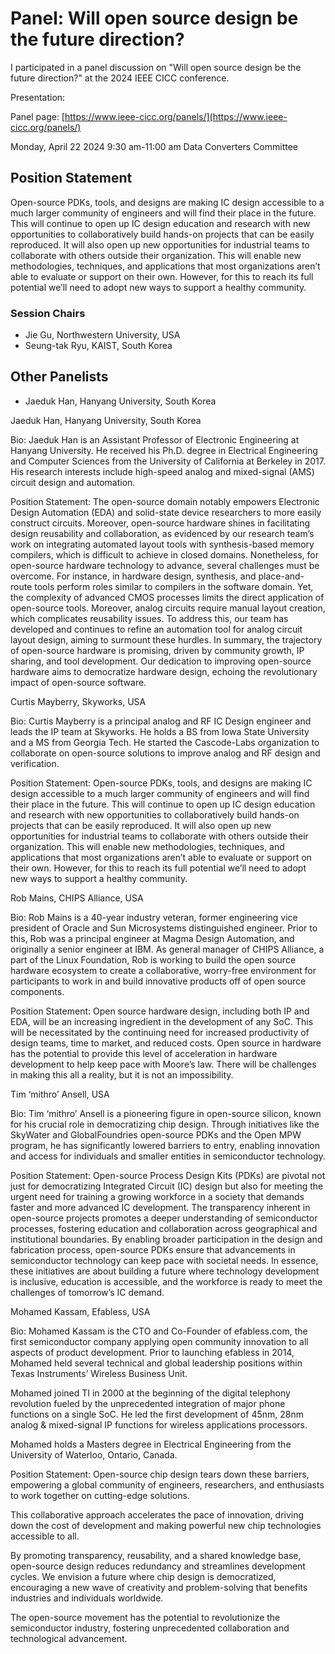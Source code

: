 # Panel: Will open source design be the future direction?

I participated in a panel discussion on
"Will open source design be the future direction?" at the 2024 IEEE CICC
conference.

Presentation:

Panel page: [https://www.ieee-cicc.org/panels/](https://www.ieee-cicc.org/panels/)

Monday, April 22 2024
9:30 am-11:00 am
Data Converters Committee

## Position Statement

Open-source PDKs, tools, and designs are making IC design accessible to a much larger community of engineers and will find their place in the future.  This will continue to open up IC design education and research with new opportunities to collaboratively build hands-on projects that can be easily reproduced.  It will also open up new opportunities for industrial teams to collaborate with others outside their organization. This will enable new methodologies, techniques, and applications that most organizations aren’t able to evaluate or support on their own. However, for this to reach its full potential we’ll need to adopt new ways to support a healthy community.

### Session Chairs

- Jie Gu, Northwestern University, USA
- Seung-tak Ryu, KAIST, South Korea

## Other Panelists

- Jaeduk Han, Hanyang University, South Korea

Jaeduk Han, Hanyang University, South Korea

 

Bio: Jaeduk Han is an Assistant Professor of Electronic Engineering at Hanyang University. He received his Ph.D. degree in Electrical Engineering and Computer Sciences from the University of California at Berkeley in 2017. His research interests include high-speed analog and mixed-signal (AMS) circuit design and automation.

 

Position Statement: The open-source domain notably empowers Electronic Design Automation (EDA) and solid-state device researchers to more easily construct circuits. Moreover, open-source hardware shines in facilitating design reusability and collaboration, as evidenced by our research team’s work on integrating automated layout tools with synthesis-based memory compilers, which is difficult to achieve in closed domains. Nonetheless, for open-source hardware technology to advance, several challenges must be overcome. For instance, in hardware design, synthesis, and place-and-route tools perform roles similar to compilers in the software domain. Yet, the complexity of advanced CMOS processes limits the direct application of open-source tools. Moreover, analog circuits require manual layout creation, which complicates reusability issues. To address this, our team has developed and continues to refine an automation tool for analog circuit layout design, aiming to surmount these hurdles. In summary, the trajectory of open-source hardware is promising, driven by community growth, IP sharing, and tool development. Our dedication to improving open-source hardware aims to democratize hardware design, echoing the revolutionary impact of open-source software.

 

Curtis Mayberry, Skyworks, USA        

 

Bio: Curtis Mayberry is a principal analog and RF IC Design engineer and leads the IP team at Skyworks. He holds a BS from Iowa State University and a MS from Georgia Tech. He started the Cascode-Labs organization to collaborate on open-source solutions to improve analog and RF design and verification.

 

Position Statement: Open-source PDKs, tools, and designs are making IC design accessible to a much larger community of engineers and will find their place in the future.  This will continue to open up IC design education and research with new opportunities to collaboratively build hands-on projects that can be easily reproduced.  It will also open up new opportunities for industrial teams to collaborate with others outside their organization. This will enable new methodologies, techniques, and applications that most organizations aren’t able to evaluate or support on their own. However, for this to reach its full potential we’ll need to adopt new ways to support a healthy community.

 

Rob Mains, CHIPS Alliance, USA

 

Bio: Rob Mains is a 40-year industry veteran, former engineering vice president of Oracle and Sun Microsystems distinguished engineer. Prior to this, Rob was a principal engineer at Magma Design Automation, and originally a senior engineer at IBM. As general manager of CHIPS Alliance, a part of the Linux Foundation, Rob is working to build the open source hardware ecosystem to create a collaborative, worry-free environment for participants to work in and build innovative products off of open source components.

 

Position Statement: Open source hardware design, including both IP and EDA, will be an increasing ingredient in the development of any SoC. This will be necessitated by the continuing need for increased productivity of design teams, time to market, and reduced costs. Open source in hardware has the potential to provide this level of acceleration in hardware development to help keep pace with Moore’s law. There will be challenges in making this all a reality, but it is not an impossibility.

 

Tim ‘mithro’ Ansell, USA

 

Bio: Tim ‘mithro’ Ansell is a pioneering figure in open-source silicon, known for his crucial role in democratizing chip design. Through initiatives like the SkyWater and GlobalFoundries open-source PDKs and the Open MPW program, he has significantly lowered barriers to entry, enabling innovation and access for individuals and smaller entities in semiconductor technology.

 

Position Statement: Open-source Process Design Kits (PDKs) are pivotal not just for democratizing Integrated Circuit (IC) design but also for meeting the urgent need for training a growing workforce in a society that demands faster and more advanced IC development. The transparency inherent in open-source projects promotes a deeper understanding of semiconductor processes, fostering education and collaboration across geographical and institutional boundaries. By enabling broader participation in the design and fabrication process, open-source PDKs ensure that advancements in semiconductor technology can keep pace with societal needs. In essence, these initiatives are about building a future where technology development is inclusive, education is accessible, and the workforce is ready to meet the challenges of tomorrow’s IC demand.

Mohamed Kassam, Efabless, USA

Bio: Mohamed Kassam is the CTO and Co-Founder of efabless.com, the first semiconductor company applying open community innovation to all aspects of product development. Prior to launching efabless in 2014, Mohamed held several technical and global leadership positions within Texas Instruments’ Wireless Business Unit.

Mohamed joined TI in 2000 at the beginning of the digital telephony revolution fueled by the unprecedented integration of major phone functions on a single SoC. He led the first development of 45nm, 28nm analog & mixed-signal IP functions for wireless applications processors.

Mohamed holds a Masters degree in Electrical Engineering from the University of Waterloo, Ontario, Canada.

 

Position Statement: Open-source chip design tears down these barriers, empowering a global community of engineers, researchers, and enthusiasts to work together on cutting-edge solutions.

This collaborative approach accelerates the pace of innovation, driving down the cost of development and making powerful new chip technologies accessible to all.

By promoting transparency, reusability, and a shared knowledge base, open-source design reduces redundancy and streamlines development cycles. We envision a future where chip design is democratized, encouraging a new wave of creativity and problem-solving that benefits industries and individuals worldwide.

The open-source movement has the potential to revolutionize the semiconductor industry, fostering unprecedented collaboration and technological advancement.
